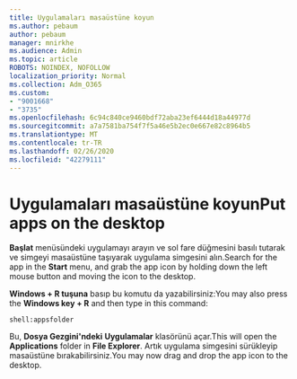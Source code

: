 ```yaml
---
title: Uygulamaları masaüstüne koyun
ms.author: pebaum
author: pebaum
manager: mnirkhe
ms.audience: Admin
ms.topic: article
ROBOTS: NOINDEX, NOFOLLOW
localization_priority: Normal
ms.collection: Adm_O365
ms.custom:
- "9001668"
- "3735"
ms.openlocfilehash: 6c94c840ce9460bdf72aba23ef6444d18a44977d
ms.sourcegitcommit: a7a7581ba754f7f5a46e5b2ec0e667e82c8964b5
ms.translationtype: MT
ms.contentlocale: tr-TR
ms.lasthandoff: 02/26/2020
ms.locfileid: "42279111"
---
```

# <a name="put-apps-on-the-desktop"></a><span data-ttu-id="035a7-102">Uygulamaları masaüstüne koyun</span><span class="sxs-lookup"><span data-stu-id="035a7-102">Put apps on the desktop</span></span>

<span data-ttu-id="035a7-103">**Başlat** menüsündeki uygulamayı arayın ve sol fare düğmesini basılı tutarak ve simgeyi masaüstüne taşıyarak uygulama simgesini alın.</span><span class="sxs-lookup"><span data-stu-id="035a7-103">Search for the app in the **Start** menu, and grab the app icon by holding down the left mouse button and moving the icon to the desktop.</span></span>

<span data-ttu-id="035a7-104">**Windows + R tuşuna** basıp bu komutu da yazabilirsiniz:</span><span class="sxs-lookup"><span data-stu-id="035a7-104">You may also press the **Windows key + R** and then type in this command:</span></span>

`shell:appsfolder`

<span data-ttu-id="035a7-105">Bu, **Dosya Gezgini'ndeki** **Uygulamalar** klasörünü açar.</span><span class="sxs-lookup"><span data-stu-id="035a7-105">This will open the **Applications** folder in **File Explorer**.</span></span> <span data-ttu-id="035a7-106">Artık uygulama simgesini sürükleyip masaüstüne bırakabilirsiniz.</span><span class="sxs-lookup"><span data-stu-id="035a7-106">You may now drag and drop the app icon to the desktop.</span></span>
